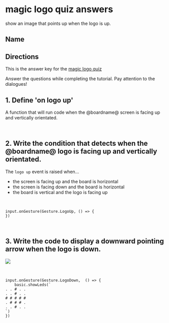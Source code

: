 # magic logo quiz answers

show an image that points up when the logo is up.

## Name

## Directions

This is the answer key for the [magic logo quiz](/lessons/magic-logo/quiz)

Answer the questions while completing the tutorial. Pay attention to the dialogues!

## 1. Define 'on logo up' 

A function that will run code when the @boardname@ screen is facing up and vertically orientated.

<br/>

## 2. Write the condition that detects when the @boardname@ logo is facing up and vertically orientated.

The `logo up` event is raised when...

* the screen is facing up and the board is horizontal
* the screen is facing down and the board is horizontal
* the board is vertical and the logo is facing up


<br/>

```blocks
input.onGesture(Gesture.LogoUp, () => {
})
```

<br/>

## 3. Write the code to display a downward pointing arrow when the logo is down.

![](/static/mb/lessons/magic-logo-0.png)



<br/>

```blocks
input.onGesture(Gesture.LogoDown,  () => {
    basic.showLeds(`
. . # . .
. . # . .
# # # # #
. # # # .
. . # . .
`)
})
```

